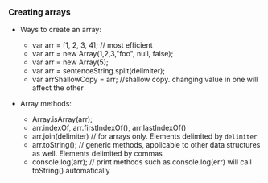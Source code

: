 ### Creating arrays

- Ways to create an array: 
  - var arr = [1, 2, 3, 4];   // most efficient
  - var arr = new Array(1,2,3,"foo", null, false);
  - var arr = new Array(5);
  - var arr = sentenceString.split(delimiter);
  - var arrShallowCopy = arr; //shallow copy. changing value in one will affect the other
  
- Array methods:
  - Array.isArray(arr);
  - arr.indexOf, arr.firstIndexOf(), arr.lastIndexOf()
  - arr.join(delimiter) // for arrays only. Elements delimited by `delimiter`
  - arr.toString(); // generic methods, applicable to other data structures as well. Elements delimited by commas
  - console.log(arr); // print methods such as console.log(err) will call toString() automatically
